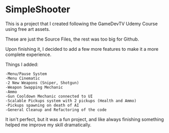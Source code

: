 # SimpleShooter
This is a project that I created following the GameDevTV Udemy Course using free art assets.

These are just the Source Files, the rest was too big for Github.

Upon finishing it, I decided to add a few more features to make it a more complete experience.

Things I added:

	-Menu/Pause System
	-Menu Cinematic
	-2 New Weapons (Sniper, Shotgun)
	-Weapon Swapping Mechanic
	-Ammo
	-Gun Cooldown Mechanic connected to UI
	-Scalable Pickups system with 2 pickups (Health and Ammo)
	-Pickups spawning on death of AI
	-General Cleanup and Refactoring of the code

It isn't perfect, but it was a fun project, and like always finishing something helped me improve my skill dramatically.